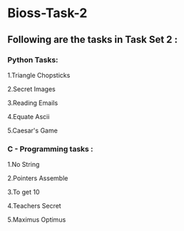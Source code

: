 # Bioss-Task-2

## Following are the tasks in Task Set 2 :

### Python Tasks:

1.Triangle Chopsticks

2.Secret Images

3.Reading Emails

4.Equate Ascii

5.Caesar's Game

### C - Programming tasks :

1.No String

2.Pointers Assemble

3.To get 10

4.Teachers Secret

5.Maximus Optimus


